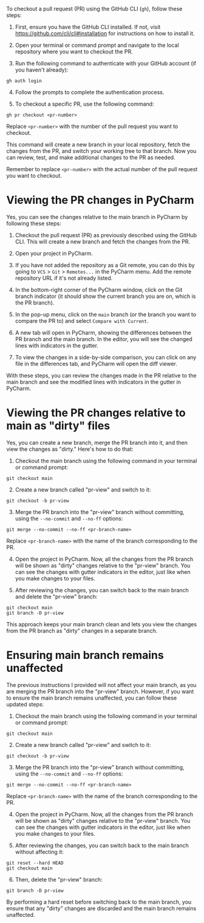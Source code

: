 To checkout a pull request (PR) using the GitHub CLI (`gh`), follow these steps:

1. First, ensure you have the GitHub CLI installed. If not,
   visit https://github.com/cli/cli#installation for instructions on how to
   install it.

2. Open your terminal or command prompt and navigate to the local repository
   where you want to checkout the PR.

3. Run the following command to authenticate with your GitHub account (if you
   haven't already):

```
gh auth login
```

4. Follow the prompts to complete the authentication process.

5. To checkout a specific PR, use the following command:

```
gh pr checkout <pr-number>
```

Replace `<pr-number>` with the number of the pull request you want to checkout.

This command will create a new branch in your local repository, fetch the
changes from the PR, and switch your working tree to that branch. Now you can
review, test, and make additional changes to the PR as needed.

Remember to replace `<pr-number>` with the actual number of the pull request you
want to checkout.

# Viewing the PR changes in PyCharm

Yes, you can see the changes relative to the main branch in PyCharm by following
these steps:

1. Checkout the pull request (PR) as previously described using the GitHub CLI.
   This will create a new branch and fetch the changes from the PR.

2. Open your project in PyCharm.

3. If you have not added the repository as a Git remote, you can do this by
   going to `VCS` > `Git` > `Remotes...` in the PyCharm menu. Add the remote
   repository URL if it's not already listed.

4. In the bottom-right corner of the PyCharm window, click on the Git branch
   indicator (it should show the current branch you are on, which is the PR
   branch).

5. In the pop-up menu, click on the `main` branch (or the branch you want to
   compare the PR to) and select `Compare with Current`.

6. A new tab will open in PyCharm, showing the differences between the PR branch
   and the main branch. In the editor, you will see the changed lines with
   indicators in the gutter.

7. To view the changes in a side-by-side comparison, you can click on any file
   in the differences tab, and PyCharm will open the diff viewer.

With these steps, you can review the changes made in the PR relative to the main
branch and see the modified lines with indicators in the gutter in PyCharm.

# Viewing the PR changes relative to main as "dirty" files

Yes, you can create a new branch, merge the PR branch into it, and then view the
changes as "dirty." Here's how to do that:

1. Checkout the main branch using the following command in your terminal or
   command prompt:

```
git checkout main
```

2. Create a new branch called "pr-view" and switch to it:

```
git checkout -b pr-view
```

3. Merge the PR branch into the "pr-view" branch without committing, using
   the `--no-commit` and `--no-ff` options:

```
git merge --no-commit --no-ff <pr-branch-name>
```

Replace `<pr-branch-name>` with the name of the branch corresponding to the PR.

4. Open the project in PyCharm. Now, all the changes from the PR branch will be
   shown as "dirty" changes relative to the "pr-view" branch. You can see the
   changes with gutter indicators in the editor, just like when you make changes
   to your files.

5. After reviewing the changes, you can switch back to the main branch and
   delete the "pr-view" branch:

```
git checkout main
git branch -D pr-view
```

This approach keeps your main branch clean and lets you view the changes from
the PR branch as "dirty" changes in a separate branch.

# Ensuring main branch remains unaffected

The previous instructions I provided will not
affect your main branch, as you are merging the PR branch into the "pr-view"
branch. However, if you want to ensure the main branch remains unaffected, you
can follow these updated steps:

1. Checkout the main branch using the following command in your terminal or
   command prompt:

```
git checkout main
```

2. Create a new branch called "pr-view" and switch to it:

```
git checkout -b pr-view
```

3. Merge the PR branch into the "pr-view" branch without committing, using
   the `--no-commit` and `--no-ff` options:

```
git merge --no-commit --no-ff <pr-branch-name>
```

Replace `<pr-branch-name>` with the name of the branch corresponding to the PR.

4. Open the project in PyCharm. Now, all the changes from the PR branch will be
   shown as "dirty" changes relative to the "pr-view" branch. You can see the
   changes with gutter indicators in the editor, just like when you make changes
   to your files.

5. After reviewing the changes, you can switch back to the main branch without
   affecting it:

```
git reset --hard HEAD
git checkout main
```

6. Then, delete the "pr-view" branch:

```
git branch -D pr-view
```

By performing a hard reset before switching back to the main branch, you ensure
that any "dirty" changes are discarded and the main branch remains unaffected.